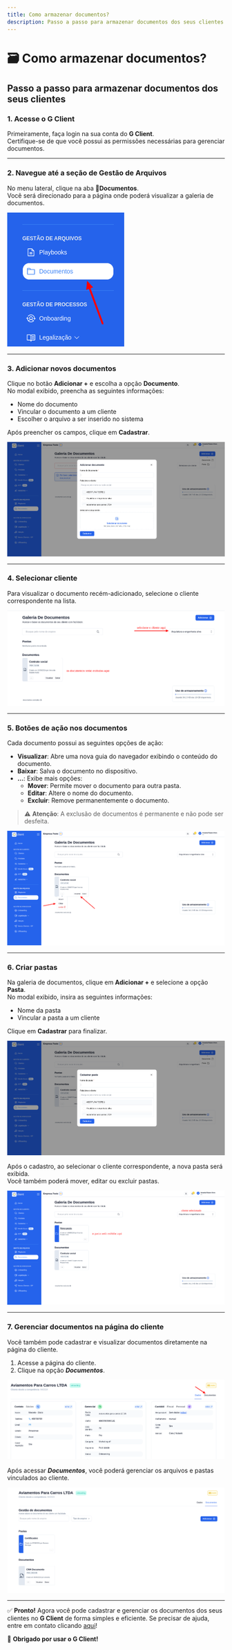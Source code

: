 ```yaml
---
title: Como armazenar documentos?
description: Passo a passo para armazenar documentos dos seus clientes.
---
```


# 🗃️ Como armazenar documentos?

## Passo a passo para armazenar documentos dos seus clientes

### 1. Acesse o G Client

Primeiramente, faça login na sua conta do **G Client**.  
Certifique-se de que você possui as permissões necessárias para gerenciar documentos.

---

### 2. Navegue até a seção de **Gestão de Arquivos**

No menu lateral, clique na aba 📁**Documentos**.  
Você será direcionado para a página onde poderá visualizar a galeria de documentos.

![Ilustração da página Documentos](./img/how-to-store-documents/example-01.png)

---

### 3. Adicionar novos documentos

Clique no botão **Adicionar +** e escolha a opção **Documento**.  
No modal exibido, preencha as seguintes informações:

- Nome do documento
- Vincular o documento a um cliente
- Escolher o arquivo a ser inserido no sistema

Após preencher os campos, clique em **Cadastrar**.

![Exemplo de adição de documento](./img/how-to-store-documents/example-02.png)

---

### 4. Selecionar cliente

Para visualizar o documento recém-adicionado, selecione o cliente correspondente na lista.

![Guia de seleção de clientes](./img/how-to-store-documents/example-03.png)

---

### 5. Botões de ação nos documentos

Cada documento possui as seguintes opções de ação:

- **Visualizar**: Abre uma nova guia do navegador exibindo o conteúdo do documento.
- **Baixar**: Salva o documento no dispositivo.
- **...**: Exibe mais opções:
  - **Mover**: Permite mover o documento para outra pasta.
  - **Editar**: Altere o nome do documento.
  - **Excluir**: Remove permanentemente o documento.

> ⚠️ **Atenção**: A exclusão de documentos é permanente e não pode ser desfeita.

![Exemplo de botões de ação](./img/how-to-store-documents/example-04.png)

---

### 6. Criar pastas

Na galeria de documentos, clique em **Adicionar +** e selecione a opção **Pasta**.  
No modal exibido, insira as seguintes informações:

- Nome da pasta
- Vincular a pasta a um cliente

Clique em **Cadastrar** para finalizar.

![Exemplo de criação de pasta](./img/how-to-store-documents/example-05.png)

Após o cadastro, ao selecionar o cliente correspondente, a nova pasta será exibida.  
Você também poderá mover, editar ou excluir pastas.

![Exemplo de gerenciamento de pastas](./img/how-to-store-documents/example-06.png)

---

### 7. Gerenciar documentos na página do cliente

Você também pode cadastrar e visualizar documentos diretamente na página do cliente.

1. Acesse a página do cliente.
2. Clique na opção **_Documentos_**.

![Opção Documentos na página do cliente](./img/how-to-store-documents/example-07.png)

Após acessar **_Documentos_**, você poderá gerenciar os arquivos e pastas vinculados ao cliente.

![Visualização de documentos na página do cliente](./img/how-to-store-documents/example-08.png)

---

✅ **Pronto!** Agora você pode cadastrar e gerenciar os documentos dos seus clientes no **G Client** de forma simples e eficiente. Se precisar de ajuda, entre em contato clicando [aqui](https://api.whatsapp.com/send?phone=5544997046569&text=Preciso%20de%20ajuda%20sobre%20um%20tutorial)!

🎉 **Obrigado por usar o G Client!**

